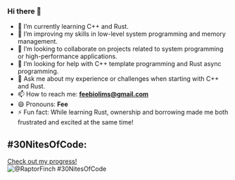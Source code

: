 ### Hi there 👋
     
- 🔭 I’m currently learning C++ and Rust.
- 🌱 I’m improving my skills in low-level system programming and memory management.
- 👯 I’m looking to collaborate on projects related to system programming or high-performance applications.
- 🤔 I’m looking for help with C++ template programming and Rust async programming.
- 💬 Ask me about my experience or challenges when starting with C++ and Rust.
- 📫 How to reach me: **feebiolims@gmail.com**
- 😄 Pronouns: **Fee**
- ⚡ Fun fact: While learning Rust, ownership and borrowing made me both frustrated and excited at the same time!

## #30NitesOfCode:
  [Check out my progress!](https://www.codedex.io/@RaptorFinch/30-nites-of-code)  
  ![@RaptorFinch #30NitesOfCode](https://www.codedex.io/api/petStatus?user=RaptorFinch)
